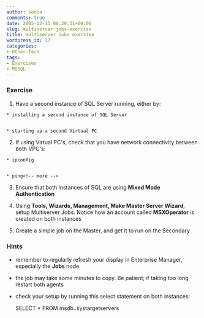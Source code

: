 ```yaml
---
author: sonia
comments: true
date: 2005-12-15 00:29:31+00:00
slug: multiserver-jobs-exercise
title: multiserver jobs exercise
wordpress_id: 17
categories:
- Other-Tech
tags:
- Exercises
- MSSQL
---
```


### Exercise





	
  1. Have a second instance of SQL Server running, either by:

	
    * installing a second instance of SQL Server

	
    * starting up a second Virtual PC




	
  2. If using Virtual PC's, check that you have network connectivity between both VPC's:

	
    * ipconfig

	
    * ping<!-- more -->




	
  3. Ensure that both instances of SQL are using **Mixed Mode Authentication**

	
  4. Using **Tools, Wizards, Management, Make Master Server Wizard**, setup Multiserver Jobs. Notice how an account called **MSXOperator** is created on both instances

	
  5. Create a simple job on the Master, and get it to run on the Secondary




### Hints





	
  * remember to regularly refresh your display in Enterprise Manager, especially the **Jobs** node

	
  * the job may take some minutes to copy. Be patient; if taking too long restart both agents

	
  * check your setup by running this select statement on both instances:



    
     SELECT * FROM msdb..systargetservers
